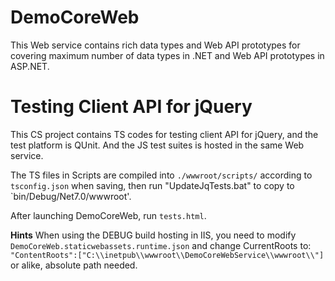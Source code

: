 # DemoCoreWeb

This Web service contains rich data types and Web API prototypes for covering maximum number of data types in .NET and Web API prototypes in ASP.NET.

# Testing Client API for jQuery

This CS project contains TS codes for testing client API for jQuery, and the test platform is QUnit. And the JS test suites is hosted in the same Web service.

The TS files in Scripts are compiled into `./wwwroot/scripts/` according to `tsconfig.json` when saving, then run "UpdateJqTests.bat" to copy to `bin/Debug/Net7.0/wwwroot'.

After launching DemoCoreWeb, run `tests.html`.


**Hints**
When using the DEBUG build hosting in IIS, you need to modify `DemoCoreWeb.staticwebassets.runtime.json` and change CurrentRoots to:
`"ContentRoots":["C:\\inetpub\\wwwroot\\DemoCoreWebService\\wwwroot\\"]` or alike, absolute path needed.
